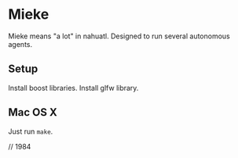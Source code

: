 # Mieke

Mieke means "a lot" in nahuatl. Designed to run several autonomous agents.

## Setup

Install boost libraries.
Install glfw library.

## Mac OS X

Just run ```make```.

// 1984